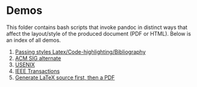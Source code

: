 # Demos

This folder contains bash scripts that invoke pandoc in distinct ways 
that affect the layout/style of the produced document (PDF or HTML). 
Below is an index of all demos.

  1. [Passing styles Latex/Code-highlighting/Bibliography](demo01)
  2. [ACM SIG alternate](demo02)
  3. [USENIX](demo03)
  4. [IEEE Transactions](demo04)
  5. [Generate LaTeX source first, then a PDF](demo05)
